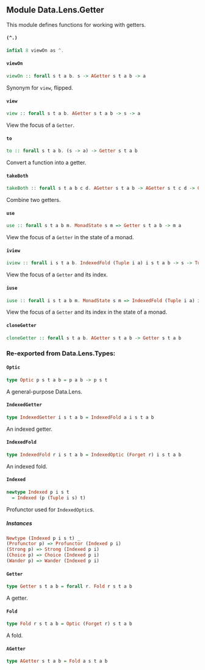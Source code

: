 ## Module Data.Lens.Getter

This module defines functions for working with getters.

#### `(^.)`

``` purescript
infixl 8 viewOn as ^.
```

#### `viewOn`

``` purescript
viewOn :: forall s t a b. s -> AGetter s t a b -> a
```

Synonym for `view`, flipped.

#### `view`

``` purescript
view :: forall s t a b. AGetter s t a b -> s -> a
```

View the focus of a `Getter`.

#### `to`

``` purescript
to :: forall s t a b. (s -> a) -> Getter s t a b
```

Convert a function into a getter.

#### `takeBoth`

``` purescript
takeBoth :: forall s t a b c d. AGetter s t a b -> AGetter s t c d -> Getter s t (Tuple a c) (Tuple b d)
```

Combine two getters.

#### `use`

``` purescript
use :: forall s t a b m. MonadState s m => Getter s t a b -> m a
```

View the focus of a `Getter` in the state of a monad.

#### `iview`

``` purescript
iview :: forall i s t a b. IndexedFold (Tuple i a) i s t a b -> s -> Tuple i a
```

View the focus of a `Getter` and its index.

#### `iuse`

``` purescript
iuse :: forall i s t a b m. MonadState s m => IndexedFold (Tuple i a) i s t a b -> m (Tuple i a)
```

View the focus of a `Getter` and its index in the state of a monad.

#### `cloneGetter`

``` purescript
cloneGetter :: forall s t a b. AGetter s t a b -> Getter s t a b
```


### Re-exported from Data.Lens.Types:

#### `Optic`

``` purescript
type Optic p s t a b = p a b -> p s t
```

A general-purpose Data.Lens.

#### `IndexedGetter`

``` purescript
type IndexedGetter i s t a b = IndexedFold a i s t a b
```

An indexed getter.

#### `IndexedFold`

``` purescript
type IndexedFold r i s t a b = IndexedOptic (Forget r) i s t a b
```

An indexed fold.

#### `Indexed`

``` purescript
newtype Indexed p i s t
  = Indexed (p (Tuple i s) t)
```

Profunctor used for `IndexedOptic`s.

##### Instances
``` purescript
Newtype (Indexed p i s t) _
(Profunctor p) => Profunctor (Indexed p i)
(Strong p) => Strong (Indexed p i)
(Choice p) => Choice (Indexed p i)
(Wander p) => Wander (Indexed p i)
```

#### `Getter`

``` purescript
type Getter s t a b = forall r. Fold r s t a b
```

A getter.

#### `Fold`

``` purescript
type Fold r s t a b = Optic (Forget r) s t a b
```

A fold.

#### `AGetter`

``` purescript
type AGetter s t a b = Fold a s t a b
```

